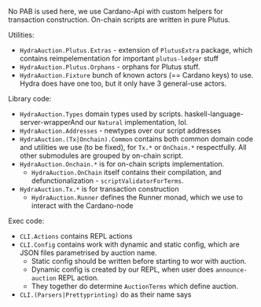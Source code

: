 No PAB is used here, we use Cardano-Api with custom helpers
for transaction construction. On-chain scripts are written
in pure Plutus.

Utilities:

* `HydraAuction.Plutus.Extras` - extension of `PlutusExtra` package,
   which contains reimpelementation for important `plutus-ledger` stuff
* `HydraAuction.Plutus.Orphans` - orphans for Plutus stuff.
* `HydraAuction.Fixture` bunch of known actors (== Cardano keys) to use.
   Hydra does have one too, but it only have 3 general-use actors.

Library code:

* `HydraAuction.Types` domain types used by scripts.
   haskell-language-server-wrapperAnd our `Natural` implementation, lol.
* `HydraAuction.Addresses` - newtypes over our script addresses
* `HydraAuction.(Tx|Onchain).Common` contains both common domain code
   and utilities we use (to be fixed),
   for `Tx.*` or `OnChain.*` respectfully.
   All other submodules are grouped by on-chain script.
* `HydraAuction.Onchain.*` is for on-chain scripts implementation.
    * `HydraAuction.OnChain` itself contains their compilation,
       and defunctionalization - `scriptValidatorForTerms`.
* `HydraAuction.Tx.*` is for transaction construction
    * `HydraAuction.Runner` defines the Runner monad, which we use to interact with the Cardano-node

Exec code:

* `CLI.Actions` contains REPL actions
* `CLI.Config` contains work with dynamic and static config,
   which are JSON files parametrised by auction name.
    * Static config should be written before starting to wor
     with auction.
    * Dynamic config is created by our REPL, when user does
      `announce-auction` REPL action.
    * They together do determine `AuctionTerms` which
      define auction.
* `CLI.(Parsers|Prettyprinting)` do as their name says